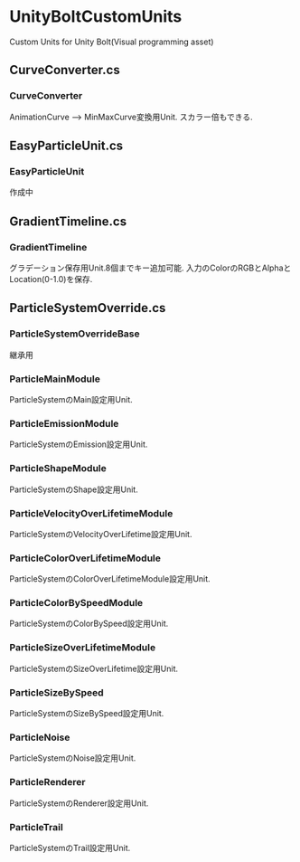 # UnityBoltCustomUnits
Custom Units for Unity Bolt(Visual programming asset)

## CurveConverter.cs
### CurveConverter
AnimationCurve --> MinMaxCurve変換用Unit. スカラー倍もできる.

## EasyParticleUnit.cs
### EasyParticleUnit
作成中

## GradientTimeline.cs
### GradientTimeline
グラデーション保存用Unit.8個までキー追加可能. 入力のColorのRGBとAlphaとLocation(0-1.0)を保存.

## ParticleSystemOverride.cs
### ParticleSystemOverrideBase
継承用

### ParticleMainModule
ParticleSystemのMain設定用Unit.

### ParticleEmissionModule
ParticleSystemのEmission設定用Unit.

### ParticleShapeModule
ParticleSystemのShape設定用Unit.

### ParticleVelocityOverLifetimeModule
ParticleSystemのVelocityOverLifetime設定用Unit.

### ParticleColorOverLifetimeModule
ParticleSystemのColorOverLifetimeModule設定用Unit.

### ParticleColorBySpeedModule
ParticleSystemのColorBySpeed設定用Unit.

### ParticleSizeOverLifetimeModule
ParticleSystemのSizeOverLifetime設定用Unit.

### ParticleSizeBySpeed
ParticleSystemのSizeBySpeed設定用Unit.

### ParticleNoise
ParticleSystemのNoise設定用Unit.

### ParticleRenderer
ParticleSystemのRenderer設定用Unit.

### ParticleTrail
ParticleSystemのTrail設定用Unit.
